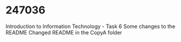 # 247036
Introduction to Information Technology - Task 6
Some changes to the README
Changed README in the CopyA folder
